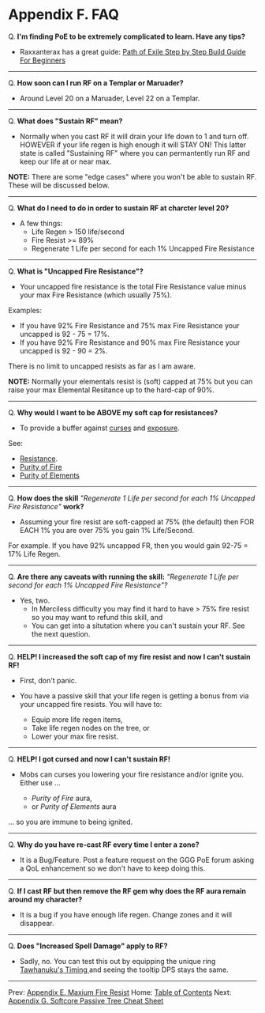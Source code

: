 # Appendix F. FAQ

Q. **I'm finding PoE to be extremely complicated to learn.  Have any tips?**
  * Raxxanterax has a great guide: [Path of Exile Step by Step Build Guide For Beginners](https://www.youtube.com/watch?v=30QY1HjcIt0])

---

Q. **How soon can I run RF on a Templar or Maruader?**
  * Around Level 20 on a Maruader, Level 22 on a Templar.

---

Q. **What does "Sustain RF" mean?**
  * Normally when you cast RF it will drain your life down to 1 and turn off. HOWEVER if your life regen is high enough it will STAY ON! This latter state is called "Sustaining RF" where you can permantently run RF and keep our life at or near max.

**NOTE:** There are some "edge cases" where you won't be able to sustain RF.  These will be discussed below.

---

Q. **What do I need to do in order to sustain RF at charcter level 20?**
  * A few things:
    * Life Regen > 150 life/second
    * Fire Resist >= 89%
    * Regenerate 1 Life per second for each 1% Uncapped Fire Resistance

---

Q. **What is "Uncapped Fire Resistance"?**
  * Your uncapped fire resistance is the total Fire Resistance value minus your max Fire Resistance (which usually 75%).

Examples:

  * If you have 92% Fire Resistance and 75% max Fire Resistance your uncapped is 92 - 75 = 17%.
  * If you have 92% Fire Resistance and 90% max Fire Resistance your uncapped is 92 - 90 = 2%.

There is no limit to uncapped resists as far as I am aware.

**NOTE:** Normally your elementals resist is (soft) capped at 75% but you can raise your max Elemental Resitance up to the hard-cap of 90%.

---

Q. **Why would I want to be ABOVE my soft cap for resistances?**
  * To provide a buffer against [curses](https://www.poewiki.net/wiki/Curse) and [exposure](https://www.poewiki.net/wiki/Exposure).

See:

 * [Resistance](https://www.poewiki.net/wiki/Resistance).
 * [Purity of Fire](https://www.poewiki.net/wiki/Purity_of_Fire)
 * [Purity of Elements](https://www.poewiki.net/wiki/Purity_of_Elements)

---

Q. **How does the skill** _"Regenerate 1 Life per second for each 1% Uncapped Fire Resistance"_ **work?**
  * Assuming your fire resist are soft-capped at 75% (the default) then FOR EACH 1% you are over 75% you gain 1% Life/Second.

For example.  If you have 92% uncapped FR, then you would gain 92-75 = 17% Life Regen.

---

Q. **Are there any caveats with running the skill:** _"Regenerate 1 Life per second for each 1% Uncapped Fire Resistance"?_
  * Yes, two.
    * In Merciless difficulty you may find it hard to have > 75% fire resist so you may want to refund this skill, and
    * You can get into a situtation where you can't sustain your RF. See the next question.

---

Q. **HELP! I increased the soft cap of my fire resist and now I can't sustain RF!**
  * First, don't panic.
  * You have a passive skill that your life regen is getting a bonus from via your uncapped fire resists.  You will have to:

    * Equip more life regen items,
    * Take life regen nodes on the tree, or
    * Lower your max fire resist.

---

Q. **HELP! I got cursed and now I can't sustain RF!**
  * Mobs can curses you lowering your fire resistance and/or ignite you.  Either use ...

    * _Purity of Fire_ aura,
    * or _Purity of Elements_ aura

... so you are immune to being ignited.

---

Q. **Why do you have re-cast RF every time I enter a zone?**
  * It is a Bug/Feature.  Post a feature request on the GGG PoE forum asking a QoL enhancement so we don't have to keep doing this.

---

Q. **If I cast RF but then remove the RF gem why does the RF aura remain around my character?**
  * It is a bug if you have enough life regen. Change zones and it will disappear.

---

Q. **Does "Increased Spell Damage" apply to RF?**
  * Sadly, no.  You can test this out by equipping the unique ring [Tawhanuku's Timing
](https://www.poewiki.net/wiki/Tawhanuku%27s_Timing) and seeing the tooltip DPS stays the same.

---

Prev: [Appendix E. Maxium Fire Resist](appendix_e_fire_resist.md)
Home: [Table of Contents](readme.md)
Next: [Appendix G. Softcore Passive Tree Cheat Sheet](appendix_g_sc_passive.md)
